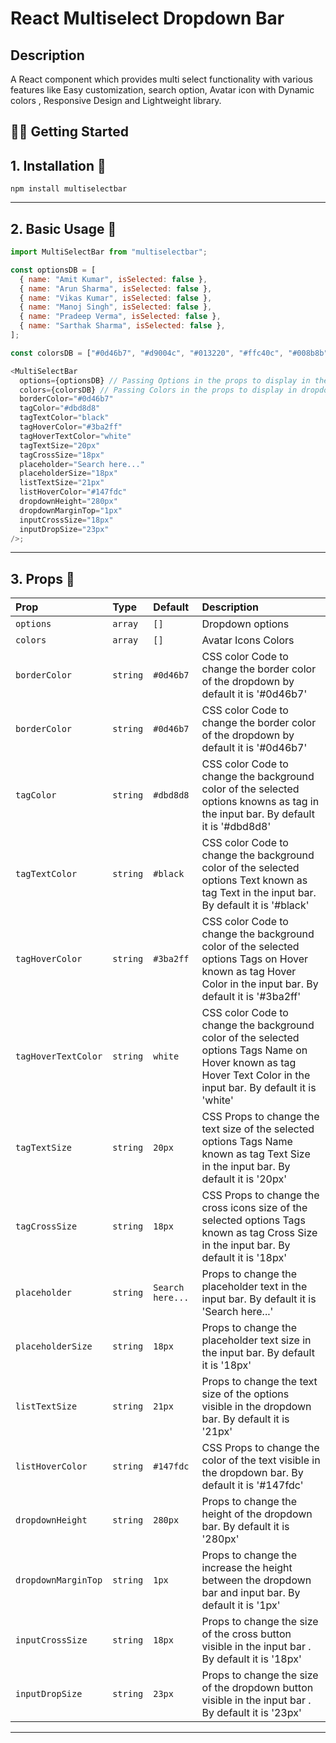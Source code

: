 # React Multiselect Dropdown Bar

## Description

A React component which provides multi select functionality with various features like Easy customization, search option, Avatar icon with Dynamic colors , Responsive Design and Lightweight library.

## 🏳️‍🌈 Getting Started

## 1. Installation 🔧

```
npm install multiselectbar

```

---

## 2. Basic Usage 📑

```js
import MultiSelectBar from "multiselectbar";

const optionsDB = [
  { name: "Amit Kumar", isSelected: false },
  { name: "Arun Sharma", isSelected: false },
  { name: "Vikas Kumar", isSelected: false },
  { name: "Manoj Singh", isSelected: false },
  { name: "Pradeep Verma", isSelected: false },
  { name: "Sarthak Sharma", isSelected: false },
];

const colorsDB = ["#0d46b7", "#d9004c", "#013220", "#ffc40c", "#008b8b"];

<MultiSelectBar
  options={optionsDB} // Passing Options in the props to display in the dropdown
  colors={colorsDB} // Passing Colors in the props to display in dropdown Avatar
  borderColor="#0d46b7"
  tagColor="#dbd8d8"
  tagTextColor="black"
  tagHoverColor="#3ba2ff"
  tagHoverTextColor="white"
  tagTextSize="20px"
  tagCrossSize="18px"
  placeholder="Search here..."
  placeholderSize="18px"
  listTextSize="21px"
  listHoverColor="#147fdc"
  dropdownHeight="280px"
  dropdownMarginTop="1px"
  inputCrossSize="18px"
  inputDropSize="23px"
/>;
```

---

## 3. Props 💬

| Prop                | Type     | Default          | Description                                                                                                                                                       |
| :------------------ | :------- | :--------------- | :---------------------------------------------------------------------------------------------------------------------------------------------------------------- |
| `options`           | `array`  | `[]`             | Dropdown options                                                                                                                                                  |
| `colors`            | `array`  | `[]`             | Avatar Icons Colors                                                                                                                                               |
| `borderColor`       | `string` | `#0d46b7`        | CSS color Code to change the border color of the dropdown by default it is '#0d46b7'                                                                              |
| `borderColor`       | `string` | `#0d46b7`        | CSS color Code to change the border color of the dropdown by default it is '#0d46b7'                                                                              |
| `tagColor`          | `string` | `#dbd8d8`        | CSS color Code to change the background color of the selected options knowns as tag in the input bar. By default it is '#dbd8d8'                                  |
| `tagTextColor`      | `string` | `#black`         | CSS color Code to change the background color of the selected options Text known as tag Text in the input bar. By default it is '#black'                          |
| `tagHoverColor`     | `string` | `#3ba2ff`        | CSS color Code to change the background color of the selected options Tags on Hover known as tag Hover Color in the input bar. By default it is '#3ba2ff'         |
| `tagHoverTextColor` | `string` | `white`          | CSS color Code to change the background color of the selected options Tags Name on Hover known as tag Hover Text Color in the input bar. By default it is 'white' |
| `tagTextSize`       | `string` | `20px`           | CSS Props to change the text size of the selected options Tags Name known as tag Text Size in the input bar. By default it is '20px'                              |
| `tagCrossSize`      | `string` | `18px`           | CSS Props to change the cross icons size of the selected options Tags known as tag Cross Size in the input bar. By default it is '18px'                           |
| `placeholder`       | `string` | `Search here...` | Props to change the placeholder text in the input bar. By default it is 'Search here...'                                                                          |
| `placeholderSize`   | `string` | `18px`           | Props to change the placeholder text size in the input bar. By default it is '18px'                                                                               |
| `listTextSize`      | `string` | `21px`           | Props to change the text size of the options visible in the dropdown bar. By default it is '21px'                                                                 |
| `listHoverColor`    | `string` | `#147fdc`        | CSS Props to change the color of the text visible in the dropdown bar. By default it is '#147fdc'                                                                 |
| `dropdownHeight`    | `string` | `280px`          | Props to change the height of the dropdown bar. By default it is '280px'                                                                                          |
| `dropdownMarginTop` | `string` | `1px`            | Props to change the increase the height between the dropdown bar and input bar. By default it is '1px'                                                            |
| `inputCrossSize`    | `string` | `18px`           | Props to change the size of the cross button visible in the input bar . By default it is '18px'                                                                   |
| `inputDropSize`     | `string` | `23px`           | Props to change the size of the dropdown button visible in the input bar . By default it is '23px'                                                                |

---
